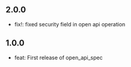 ## 2.0.0
- fix!: fixed security field in open api operation

## 1.0.0
- feat: First release of open_api_spec
